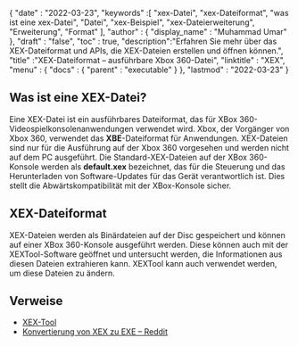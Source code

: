 {
  "date" : "2022-03-23",
  "keywords" :[ "xex-Datei", "xex-Dateiformat", "was ist eine xex-Datei", "Datei", "xex-Beispiel", "xex-Dateierweiterung", "Erweiterung", "Format" ],
  "author" : {
    "display_name" : "Muhammad Umar"
},
  "draft" : "false",
  "toc" : true,
  "description":"Erfahren Sie mehr über das XEX-Dateiformat und APIs, die XEX-Dateien erstellen und öffnen können.",
  "title" :"XEX-Dateiformat – ausführbare Xbox 360-Datei",
  "linktitle" : "XEX",
  "menu" : {
    "docs" : {
      "parent" : "executable"
}
},
  "lastmod" : "2022-03-23"
}

## Was ist eine XEX-Datei?

Eine XEX-Datei ist ein ausführbares Dateiformat, das für XBox 360-Videospielkonsolenanwendungen verwendet wird. Xbox, der Vorgänger von Xbox 360, verwendet das **XBE**-Dateiformat für Anwendungen. XEX-Dateien sind nur für die Ausführung auf der Xbox 360 vorgesehen und werden nicht auf dem PC ausgeführt. Die Standard-XEX-Dateien auf der XBox 360-Konsole werden als **default.xex** bezeichnet, das für die Steuerung und das Herunterladen von Software-Updates für das Gerät verantwortlich ist. Dies stellt die Abwärtskompatibilität mit der XBox-Konsole sicher.

## XEX-Dateiformat

XEX-Dateien werden als Binärdateien auf der Disc gespeichert und können auf einer XBox 360-Konsole ausgeführt werden. Diese können auch mit der XEXTool-Software geöffnet und untersucht werden, die Informationen aus diesen Dateien extrahieren kann. XEXTool kann auch verwendet werden, um diese Dateien zu ändern.

## Verweise

* [XEX-Tool](https://digiex.net/threads/xextool-6-3-download.9523/)
* [Konvertierung von XEX zu EXE – Reddit](https://www.reddit.com/r/Roms/comments/kl382s/xex_file_to_exe_file/)

